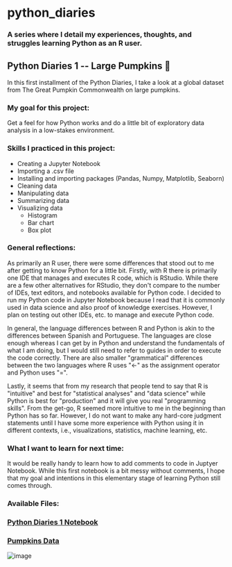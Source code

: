 # python_diaries 

### A series where I detail my experiences, thoughts, and struggles learning Python as an R user.

## Python Diaries 1 -- Large Pumpkins :jack_o_lantern:

In this first installment of the Python Diaries, I take a look at a global dataset from The Great Pumpkin Commonwealth on large pumpkins. 

### My goal for this project:
Get a feel for how Python works and do a little bit of exploratory data analysis in a low-stakes environment. 

### Skills I practiced in this project:
- Creating a Jupyter Notebook 
- Importing a .csv file
- Installing and importing packages (Pandas, Numpy, Matplotlib, Seaborn) 
- Cleaning data 
- Manipulating data
- Summarizing data
- Visualizing data 
  - Histogram
  - Bar chart 
  - Box plot 


### General reflections: 
As primarily an R user, there were some differences that stood out to me after getting to know Python for a little bit. Firstly, with R there is primarily one IDE that manages and executes R code, which is RStudio. While there are a few other alternatives for RStudio, they don't compare to the number of IDEs, text editors, and notebooks available for Python code. I decided to run my Python code in Jupyter Notebook because I read that it is commonly used in data science and also proof of knowledge exercises. However, I plan on testing out other IDEs, etc. to manage and execute Python code. 

In general, the language differences between R and Python is akin to the differences between Spanish and Portuguese. The languages are close enough whereas I can get by in Python and understand the fundamentals of what I am doing, but I would still need to refer to guides in order to execute the code correctly. There are also smaller "grammatical" differences between the two languages where R uses "<-" as the assignment operator and Python uses "=". 

Lastly, it seems that from my research that people tend to say that R is "intuitive" and best for "statistical analyses" and "data science" while Python is best for "production" and it will give you real "programming skills". From the get-go, R seemed more intuitive to me in the beginning than Python has so far. However, I do not want to make any hard-core judgment statements until I have some more experience with Python using it in different contexts, i.e., visualizations, statistics, machine learning, etc. 

### What I want to learn for next time:
It would be really handy to learn how to add comments to code in Juptyer Notebook. While this first notebook is a bit messy without comments, I hope that my goal and intentions in this elementary stage of learning Python still comes through. 


### Available Files: 
### [Python Diaries 1 Notebook](https://github.com/emartin43/python_diaries/blob/e0fd13e67e098e6e0b5574d65463545fbf96ec95/pd1_large_pumpkins/python_diaries_1_script.ipynb)
### [Pumpkins Data](https://github.com/emartin43/python_diaries/blob/e0fd13e67e098e6e0b5574d65463545fbf96ec95/pd1_large_pumpkins/pumpkins.csv)

![image](https://user-images.githubusercontent.com/85309853/200291956-6305a937-5a7c-473d-a92a-e7f38cca38b5.png)
